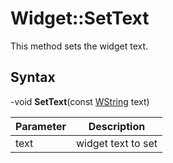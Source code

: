 # Widget::SetText #
This method sets the widget text.

## Syntax ##
-void **SetText**(const [WString](WString.md) text)

| Parameter | Description |
| --- | --- |
| text | widget text to set |
